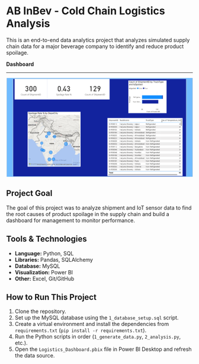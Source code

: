 # AB InBev - Cold Chain Logistics Analysis

This is an end-to-end data analytics project that analyzes simulated supply chain data for a major beverage company to identify and reduce product spoilage.

**Dashboard** 

---

![Dashboard Screenshot](dashboard.png)

## Project Goal
The goal of this project was to analyze shipment and IoT sensor data to find the root causes of product spoilage in the supply chain and build a dashboard for management to monitor performance.

## Tools & Technologies
* **Language:** Python, SQL
* **Libraries:** Pandas, SQLAlchemy
* **Database:** MySQL
* **Visualization:** Power BI
* **Other:** Excel, Git/GitHub

## How to Run This Project
1.  Clone the repository.
2.  Set up the MySQL database using the `1_database_setup.sql` script.
3.  Create a virtual environment and install the dependencies from `requirements.txt` (`pip install -r requirements.txt`).
4.  Run the Python scripts in order (`1_generate_data.py`, `2_analysis.py`, etc.).
5.  Open the `Logistics_Dashboard.pbix` file in Power BI Desktop and refresh the data source.
